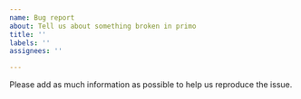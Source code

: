 ```yaml
---
name: Bug report
about: Tell us about something broken in primo
title: ''
labels: ''
assignees: ''

---
```


Please add as much information as possible to help us reproduce the issue.
